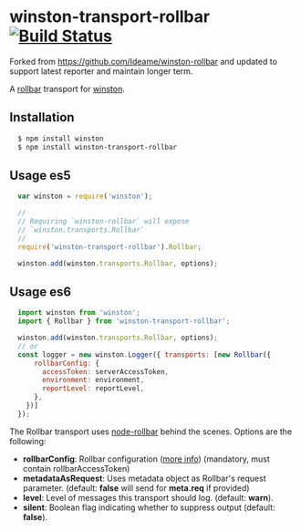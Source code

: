 # winston-transport-rollbar [![Build Status](https://secure.travis-ci.org/GorillaStack/winston-rollbar.png)](http://travis-ci.org/GorillaStack/winston-rollbar)

Forked from https://github.com/Ideame/winston-rollbar and updated to support latest reporter and maintain longer term.

A [rollbar][1] transport for [winston][0].

## Installation

``` sh
  $ npm install winston
  $ npm install winston-transport-rollbar
```

## Usage es5
``` js
  var winston = require('winston');

  //
  // Requiring `winston-rollbar` will expose
  // `winston.transports.Rollbar`
  //
  require('winston-transport-rollbar').Rollbar;

  winston.add(winston.transports.Rollbar, options);
```
## Usage es6
``` js
  import winston from 'winston';
  import { Rollbar } from 'winston-transport-rollbar';

  winston.add(winston.transports.Rollbar, options);
  // or
  const logger = new winston.Logger({ transports: [new Rollbar({
      rollbarConfig: {
        accessToken: serverAccessToken,
        environment: environment,
        reportLevel: reportLevel,
      },
    })]
  });
```

The Rollbar transport uses [node-rollbar](https://github.com/rollbar/node_rollbar) behind the scenes.  Options are the following:

* **rollbarConfig**:        Rollbar configuration ([more info](https://rollbar.com/docs/notifier/node_rollbar/#configuration-reference)) (mandatory, must contain rollbarAccessToken)
* **metadataAsRequest**:    Uses metadata object as Rollbar's request parameter. (default: **false** will send for **meta.req** if provided)
* **level**:                Level of messages this transport should log. (default: **warn**).
* **silent**:               Boolean flag indicating whether to suppress output (default: **false**).

[0]: https://github.com/flatiron/winston
[1]: https://rollbar.com
[2]: https://github.com/rollbar/node_rollbar
